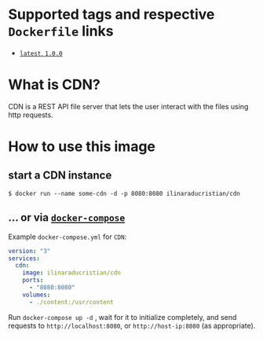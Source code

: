 # Supported tags and respective `Dockerfile` links

-	[`latest`, `1.0.0`](https://github.com/ilinaraducristian/MOEA-Web-Framework-CDN/blob/master/Dockerfile)

# What is CDN?

CDN is a REST API file server that lets the user interact with the files using http requests.

# How to use this image

## start a CDN instance

```console
$ docker run --name some-cdn -d -p 8080:8080 ilinaraducristian/cdn
```

## ... or via [`docker-compose`](https://github.com/docker/compose)

Example `docker-compose.yml` for `CDN`:

```yaml
version: "3"
services:
  cdn:
    image: ilinaraducristian/cdn
    ports:
      - "8080:8080"
    volumes:
      - ./content:/usr/content
```

Run `docker-compose up -d` , wait for it to initialize completely, and send requests to `http://localhost:8080`, or `http://host-ip:8080` (as appropriate).
